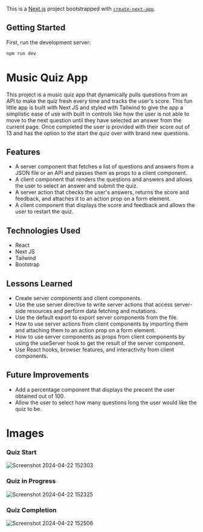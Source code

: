 This is a [Next.js](https://nextjs.org/) project bootstrapped with [`create-next-app`](https://github.com/vercel/next.js/tree/canary/packages/create-next-app).

## Getting Started
First, run the development server:
```bash
npm run dev
```
# Music Quiz App 
This project is a music quiz app that dynamically pulls questions from an API to make the quiz fresh every time and tracks the user's score. This fun little app is built with Next JS and styled with Tailwind to give the app a simplistic ease of use with built in controls like how the user is not able to move to the next question until they have selected an answer from the current page. Once completed the user is provided with their score out of 13 and has the option to the start the quiz over with brand new questions. 



## Features
- A server component that fetches a list of questions and answers from a JSON file or an API and passes them as props to a client component. 
- A client component that renders the questions and answers and allows the user to select an answer and submit the quiz. 
- A server action that checks the user's answers, returns the score and feedback, and attaches it to an action prop on a form element. 
- A client component that displays the score and feedback and allows the user to restart the quiz. 



## Technologies Used
  - React
  - Next JS
  - Tailwind
  - Bootstrap

 

## Lessons Learned 
- Create server components and client components. 
- Use the use server directive to write server actions that access server-side resources and perform data fetching and mutations. 
- Use the default export to export server components from the file. 
- How to use server actions from client components by importing them and attaching them to an action prop on a form element. 
- How to use server components as props from client components by using the useServer hook to get the result of the server component. 
- Use React hooks, browser features, and interactivity from client components. 



## Future Improvements 
- Add a percentage component that displays the precent the user obtained out of 100.
- Allow the user to select how many questions long the user would like the quiz to be.



# Images 
### Quiz Start
![Screenshot 2024-04-22 152303](https://github.com/tillyjay/Quiz-App/assets/97525044/f40331e8-2d51-44f7-942f-504b5357a74f)

### Quiz in Progress
![Screenshot 2024-04-22 152325](https://github.com/tillyjay/Quiz-App/assets/97525044/18d112cb-5235-4e76-ad8f-6c917176ed59)

### Quiz Completion
![Screenshot 2024-04-22 152506](https://github.com/tillyjay/Quiz-App/assets/97525044/ec8e1201-0b30-4024-b03e-18924db908c3)













